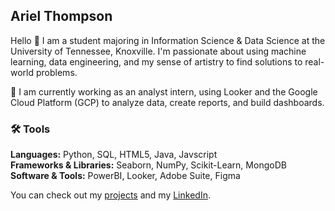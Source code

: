 ## Ariel Thompson

Hello 👋 I am a student majoring in Information Science & Data Science at the University of Tennessee, Knoxville. I'm passionate about using machine learning, data engineering, and my sense of artistry to find solutions to real-world problems.

💼 I am currently working as an analyst intern, using Looker and the Google Cloud Platform (GCP) to analyze data, create reports, and build dashboards.  

### 🛠 Tools
**Languages:** Python, SQL, HTML5, Java, Javscript  
**Frameworks & Libraries:** Seaborn, NumPy, Scikit-Learn, MongoDB  
**Software & Tools:** PowerBI, Looker, Adobe Suite, Figma  

You can check out my [projects](https://github.com/CyberA183/Project-Guide) and my [LinkedIn](https://www.linkedin.com/in/ariel-thompson/).


